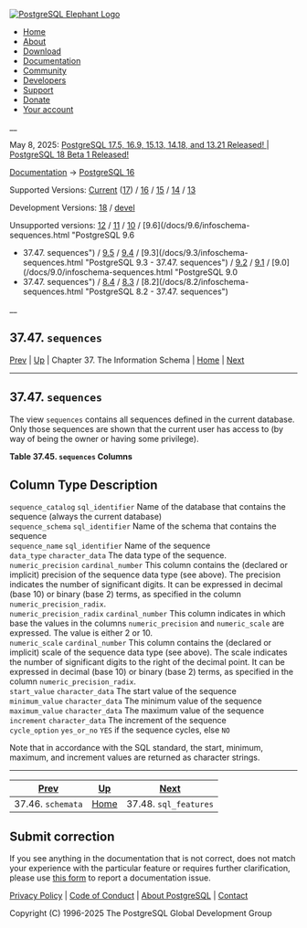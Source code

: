[ ![PostgreSQL Elephant Logo](/media/img/about/press/elephant.png) ](/)

  * [Home](/ "Home")
  * [About](/about/ "About")
  * [Download](/download/ "Download")
  * [Documentation](/docs/ "Documentation")
  * [Community](/community/ "Community")
  * [Developers](/developer/ "Developers")
  * [Support](/support/ "Support")
  * [Donate](/about/donate/ "Donate")
  * [Your account](/account/ "Your account")

__

May 8, 2025: [ PostgreSQL 17.5, 16.9, 15.13, 14.18, and 13.21 Released! ](/about/news/postgresql-175-169-1513-1418-and-1321-released-3072/) | [ PostgreSQL 18 Beta 1 Released! ](/about/news/postgresql-18-beta-1-released-3070/)

[Documentation](/docs/ "Documentation") -> [PostgreSQL
16](/docs/16/index.html)

Supported Versions: [Current](/docs/current/infoschema-sequences.html
"PostgreSQL 17 - 37.47. sequences") ([17](/docs/17/infoschema-sequences.html
"PostgreSQL 17 - 37.47. sequences")) / [16](/docs/16/infoschema-sequences.html
"PostgreSQL 16 - 37.47. sequences") / [15](/docs/15/infoschema-sequences.html
"PostgreSQL 15 - 37.47. sequences") / [14](/docs/14/infoschema-sequences.html
"PostgreSQL 14 - 37.47. sequences") / [13](/docs/13/infoschema-sequences.html
"PostgreSQL 13 - 37.47. sequences")

Development Versions: [18](/docs/18/infoschema-sequences.html "PostgreSQL 18 -
37.47. sequences") / [devel](/docs/devel/infoschema-sequences.html "PostgreSQL
devel - 37.47. sequences")

Unsupported versions: [12](/docs/12/infoschema-sequences.html "PostgreSQL 12 -
37.47. sequences") / [11](/docs/11/infoschema-sequences.html "PostgreSQL 11 -
37.47. sequences") / [10](/docs/10/infoschema-sequences.html "PostgreSQL 10 -
37.47. sequences") / [9.6](/docs/9.6/infoschema-sequences.html "PostgreSQL 9.6
- 37.47. sequences") / [9.5](/docs/9.5/infoschema-sequences.html "PostgreSQL
9.5 - 37.47. sequences") / [9.4](/docs/9.4/infoschema-sequences.html
"PostgreSQL 9.4 - 37.47. sequences") / [9.3](/docs/9.3/infoschema-
sequences.html "PostgreSQL 9.3 - 37.47. sequences") /
[9.2](/docs/9.2/infoschema-sequences.html "PostgreSQL 9.2 - 37.47. sequences")
/ [9.1](/docs/9.1/infoschema-sequences.html "PostgreSQL 9.1 -
37.47. sequences") / [9.0](/docs/9.0/infoschema-sequences.html "PostgreSQL 9.0
- 37.47. sequences") / [8.4](/docs/8.4/infoschema-sequences.html "PostgreSQL
8.4 - 37.47. sequences") / [8.3](/docs/8.3/infoschema-sequences.html
"PostgreSQL 8.3 - 37.47. sequences") / [8.2](/docs/8.2/infoschema-
sequences.html "PostgreSQL 8.2 - 37.47. sequences")

__

37.47. `sequences`  
---  
[Prev](infoschema-schemata.html "37.46. schemata")  | [Up](information-schema.html "Chapter 37. The Information Schema") | Chapter 37. The Information Schema | [Home](index.html "PostgreSQL 16.9 Documentation") |  [Next](infoschema-sql-features.html "37.48. sql_features")  
  
* * *

## 37.47. `sequences` #

The view `sequences` contains all sequences defined in the current database.
Only those sequences are shown that the current user has access to (by way of
being the owner or having some privilege).

**Table  37.45. `sequences` Columns**

Column Type Description  
---  
`sequence_catalog` `sql_identifier` Name of the database that contains the
sequence (always the current database)  
`sequence_schema` `sql_identifier` Name of the schema that contains the
sequence  
`sequence_name` `sql_identifier` Name of the sequence  
`data_type` `character_data` The data type of the sequence.  
`numeric_precision` `cardinal_number` This column contains the (declared or
implicit) precision of the sequence data type (see above). The precision
indicates the number of significant digits. It can be expressed in decimal
(base 10) or binary (base 2) terms, as specified in the column
`numeric_precision_radix`.  
`numeric_precision_radix` `cardinal_number` This column indicates in which
base the values in the columns `numeric_precision` and `numeric_scale` are
expressed. The value is either 2 or 10.  
`numeric_scale` `cardinal_number` This column contains the (declared or
implicit) scale of the sequence data type (see above). The scale indicates the
number of significant digits to the right of the decimal point. It can be
expressed in decimal (base 10) or binary (base 2) terms, as specified in the
column `numeric_precision_radix`.  
`start_value` `character_data` The start value of the sequence  
`minimum_value` `character_data` The minimum value of the sequence  
`maximum_value` `character_data` The maximum value of the sequence  
`increment` `character_data` The increment of the sequence  
`cycle_option` `yes_or_no` `YES` if the sequence cycles, else `NO`  
  
  

Note that in accordance with the SQL standard, the start, minimum, maximum,
and increment values are returned as character strings.

* * *

[Prev](infoschema-schemata.html "37.46. schemata")  | [Up](information-schema.html "Chapter 37. The Information Schema") |  [Next](infoschema-sql-features.html "37.48. sql_features")  
---|---|---  
37.46. `schemata`  | [Home](index.html "PostgreSQL 16.9 Documentation") |  37.48. `sql_features`  
  
## Submit correction

If you see anything in the documentation that is not correct, does not match
your experience with the particular feature or requires further clarification,
please use [this form](/account/comments/new/16/infoschema-sequences.html/) to
report a documentation issue.

[Privacy Policy](/about/privacypolicy) | [Code of Conduct](/about/policies/coc/) | [About PostgreSQL](/about/) | [Contact](/about/contact/)  

Copyright (C) 1996-2025 The PostgreSQL Global Development Group

